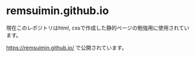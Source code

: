 # remsuimin.github.io

現在このレポジトリはhtml, cssで作成した静的ページの勉強用に使用されています。

https://remsuimin.github.io/ で公開されています。
